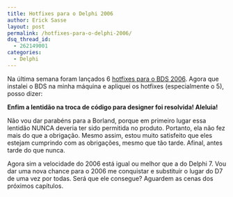 ```yaml
---
title: Hotfixes para o Delphi 2006
author: Erick Sasse
layout: post
permalink: /hotfixes-para-o-delphi-2006/
dsq_thread_id:
  - 262149001
categories:
  - Delphi
---
```

Na última semana foram lançados 6 [hotfixes para o BDS 2006][1]. Agora que instalei o BDS na minha máquina e apliquei os hotfixes (especialmente o 5), posso dizer:

**Enfim a lentidão na troca de código para designer foi resolvida! Aleluia!**

Não vou dar parabéns para a Borland, porque em primeiro lugar essa lentidão NUNCA deveria ter sido permitida no produto. Portanto, ela não fez mais do que a obrigação. Mesmo assim, estou muito satisfeito que eles estejam cumprindo com as obrigações, mesmo que tão tarde. Afinal, antes tarde do que nunca.

Agora sim a velocidade do 2006 está igual ou melhor que a do Delphi 7. Vou dar uma nova chance para o 2006 me conquistar e substituir o lugar do D7 de uma vez por todas. Será que ele consegue? Aguardem as cenas dos próximos capítulos.

 [1]: http://www.borland.com/downloads/registered/download_bds.html